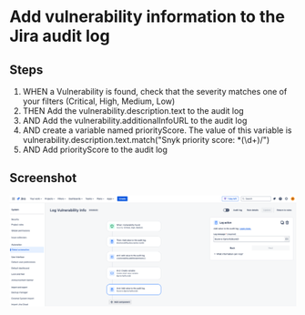 # Add vulnerability information to the Jira audit log


## Steps
1. WHEN a Vulnerability is found, check that the severity matches one of your filters (Critical, High, Medium, Low)
2. THEN Add the vulnerability.description.text to the audit log
3. AND Add the vulnerability.additionalInfoURL to the audit log
4. AND create a variable named priorityScore. The value of this variable is vulnerability.description.text.match("Snyk priority score: \*(\d+)/")
5. AND Add priorityScore to the audit log


## Screenshot
![Screenshot](Log_Vulnerability_info.png)
